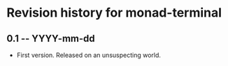 # Revision history for monad-terminal

## 0.1 -- YYYY-mm-dd

* First version. Released on an unsuspecting world.
